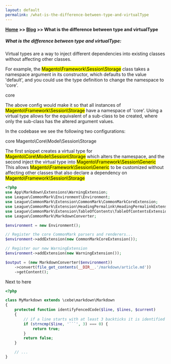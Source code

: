 ```yaml
---
layout: default
permalink: /what-is-the-difference-between-type-and-virtualType
---
```

**[Home](https://supravatm.github.io/) >> [Blog](https://supravatm.github.io/blogs.html) >> What is the difference between type and virtualType**

##### What is the difference between type and virtualType:

<p class='blog-text-font-property'>Virtual types are a way to inject different dependencies into existing classes without affecting other classes.
</p>
<p class='blog-text-font-property'>
For example, the <mark>Magento\Framework\Session\Storage</mark> class takes a namespace argument in its constructor, which defaults to the value 'default', and you could use the type definition to change the namespace to 'core'.
</p>

<type name="Magento\Framework\Session\Storage">
    <arguments>
        <argument name="namespace" xsi:type="string">core</argument>
    </arguments>
</type>

<p class='blog-text-font-property'>
The above config would make it so that all instances of <mark>Magento\Framework\Session\Storage</mark> have a namespace of 'core'.  Using a virtual type allows for the equivalent of a sub-class to be created, where only the sub-class has the altered argument values.
</p>


<p class='blog-text-font-property'>
In the codebase we see the following two configurations:
</p>

<virtualType name="Magento\Core\Model\Session\Storage" type="Magento\Framework\Session\Storage">
    <arguments>
        <argument name="namespace" xsi:type="string">core</argument>
    </arguments>
</virtualType>

<type name="Magento\Framework\Session\Generic">
    <arguments>
        <argument name="storage" xsi:type="object">Magento\Core\Model\Session\Storage</argument>
    </arguments>
</type>

<p class='blog-text-font-property'>
The first snippet creates a virtual type for <mark>Magento\Core\Model\Session\Storage</mark> which alters the namespace, and the second inject the virtual type into <mark>Magento\Framework\Session\Generic</mark>  This allows <mark>Magento\Framework\Session\Generic</mark> to be customized without affecting other classes that also declare a dependency on <mark>Magento\Framework\Session\Storage</mark>
</p>

```php
<?php
use App\Markdown\Extensions\WarningExtension;
use League\CommonMark\Environment\Environment;
use League\CommonMark\Extension\CommonMark\CommonMarkCoreExtension;
use League\CommonMark\Extension\HeadingPermalink\HeadingPermalinkExtension;
use League\CommonMark\Extension\TableOfContents\TableOfContentsExtension;
use League\CommonMark\MarkdownConverter;

$environment = new Environment();

// Register the core CommonMark parsers and renderers...
$environment->addExtension(new CommonMarkCoreExtension());

// Register our new WarningExtension
$environment->addExtension(new WarningExtension());

$output = (new MarkdownConverter($environment))
    ->convert(file_get_contents(__DIR__.'/markdown/article.md'))
    ->getContent();
```

Next to here

```php
<?php

class MyMarkdown extends \cebe\markdown\Markdown
{
	protected function identifyFencedCode($line, $lines, $current)
	{
		// if a line starts with at least 3 backticks it is identified as a fenced code block
		if (strncmp($line, '```', 3) === 0) {
			return true;
		}
		return false;
	}

	// ...
}
```
